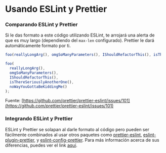 # Usando ESLint y Prettier


### Comparando ESLint y Prettier

Si le das formato a este código utilizando ESLint, te arrojará una alerta de que es muy largo (dependiendo del `max-len` configurado). Prettier le dará automáticamente formato por ti.

```javascript
foo(reallyLongArg(), omgSoManyParameters(), IShouldRefactorThis(), isThereSeriouslyAnotherOne(), noWayYouGottaBeKiddingMe());
```

```javascript
foo(
  reallyLongArg(),
  omgSoManyParameters(),
  IShouldRefactorThis(),
  isThereSeriouslyAnotherOne(),
  noWayYouGottaBeKiddingMe()
);
```

Fuente: [https://github.com/prettier/prettier-eslint/issues/101](https://github.com/prettier/prettier-eslint/issues/101)

### Integrando ESLint y Prettier

ESLint y Prettier se solapan al darle formato al código pero pueden ser fácilmente combinados al usar otros paquetes como [prettier-eslint](https://github.com/prettier/prettier-eslint), [eslint-plugin-prettier](https://github.com/prettier/eslint-plugin-prettier), y [eslint-config-prettier](https://github.com/prettier/eslint-config-prettier). Para más información acerca de sus diferencias, puedes ver el link [aquí](https://stackoverflow.com/questions/44690308/whats-the-difference-between-prettier-eslint-eslint-plugin-prettier-and-eslint).
